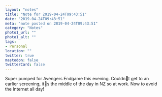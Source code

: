```yaml
---
layout: "notes"
title: "Note for 2019-04-24T09:43:51"
date: "2019-04-24T09:43:51"
meta: "note posted on 2019-04-24T09:43:51"
category: "Notes"
photo1_url: ""
photo1_alt: ""
tags:
- Personal
location: ""
twitter: true
mastodon: false
twitterCard: false
---
```

Super pumped for Avengers Endgame this evening. Couldnt get to an earlier screening, its the middle of the day in NZ so at work. Now to avoid the Internet all day!

